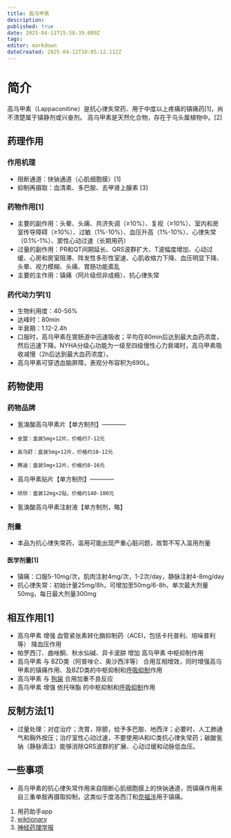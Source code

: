 ```yaml
---
title: 高乌甲素
description: 
published: true
date: 2025-04-11T15:58:39.009Z
tags: 
editor: markdown
dateCreated: 2025-04-12T10:05:12.112Z
---
```


# 简介
高乌甲素（Lappaconitine）是抗心律失常药、用于中度以上疼痛的镇痛药[1]，尚不清楚属于镇静剂或兴奋剂。
高乌甲素是天然化合物，存在于乌头属植物中。[2]
## 药理作用
### 作用机理
- 阻断通道：快钠通道（心肌细胞膜）[1]
- 抑制再摄取：血清素、多巴胺、去甲肾上腺素 [3]
### 药物作用[1]
- 主要的副作用：头晕、头痛、共济失调（≥10%）、复视（≥10%）、室内和房室传导障碍（≥10%）、过敏（1%-10%）、血压升高（1%-10%）、心律失常（0.1%-1%）、窦性心动过速（长期用药）
- 过量的副作用：PR和QT间期延长、QRS波群扩大、T波幅度增加、心动过缓、心房和房室阻滞、阵发性多形性室速、心肌收缩力下降、血压明显下降、头晕、视力模糊、头痛、胃肠功能紊乱
- 主要的主作用：镇痛（阿片级但非成瘾）、抗心律失常
### 药代动力学[1]
- 生物利用度：40-56%
- 达峰时：80min
- 半衰期：1.12-2.4h
- 口服时，高乌甲素在胃肠道中迅速吸收；平均在80min后达到最大血药浓度，然后迅速下降。NYHA分级心功能为一级至四级慢性心力衰竭时，高乌甲素吸收减慢（2h后达到最大血药浓度）。
- 高乌甲素可穿透血脑屏障，表观分布容积为690L。
## 药物使用
### 药物品牌
- 氢溴酸高乌甲素片【单方制剂】————
-     金盟：盒装5mg×12片，价格约7-12元
-     高乌舒：盒装5mg×12片，价格约10-12元
-     腾迪：盒装5mg×12片，价格约8-16元
- 高乌甲素贴片【单方制剂】————
-     欣欣：盒装12mg×2贴，价格约140-180元
- 氢溴酸高乌甲素注射液【单方制剂，略】
### 剂量
- 本品为抗心律失常药，滥用可能出现严重心脏问题，故暂不写入滥用剂量
#### 医学剂量[1]
- 镇痛：口服5-10mg/次，肌肉注射4mg/次，1-2次/day，静脉注射4-8mg/day
- 抗心律失常：初始计量25mg/8h，可增加至50mg/6-8h，单次最大剂量50mg，每日最大剂量300mg
## 相互作用[1]
- 高乌甲素 增强 血管紧张素转化酶抑制药（ACEI，包括卡托普利、培哚普利等） 降血压作用
- 帕罗西汀、曲唑酮、秋水仙碱、异卡波肼 增加 高乌甲素 中枢抑制作用
- 高乌甲素 与 BZD类（阿普唑仑、奥沙西泮等） 合用互相增效，同时增强高乌甲素的镇痛作用、及BZD类的中枢抑制和[呼吸抑制](https://overspeed-wiki.github.io/%E5%91%BC%E5%90%B8%E6%8A%91%E5%88%B6/)作用
- 高乌甲素 与 [狗屎](https://overspeed-wiki.github.io/QTP/) 合用加重不良反应
- 高乌甲素 增强 依托咪酯 的中枢抑制和[呼吸抑制](https://overspeed-wiki.github.io/%E5%91%BC%E5%90%B8%E6%8A%91%E5%88%B6/)作用
## 反制方法[1]
- 过量处理：对症治疗；洗胃，除颤，给予多巴胺、地西泮；必要时，人工肺通气和胸外按压；治疗室性心动过速，不要使用IA和IC类抗心律失常药；碳酸氢钠（静脉滴注）能够消除QRS波群的扩展、心动过缓和动脉低血压。
## 一些事项
- 高乌甲素的抗心律失常作用来自阻断心肌细胞膜上的快钠通道，而镇痛作用来自三重单胺再摄取抑制，这类似于度洛西汀和[奈福泮](https://overspeed-wiki.github.io/NFP/)用于镇痛。

1.	用药助手app
2.	[wiktionary](https://en.wiktionary.org/wiki/lappaconitine)
3.	[神经药理学报](http://actanp.hebeinu.edu.cn/CN/10.3969/j.issn.2095-1396.2017.03.004)

